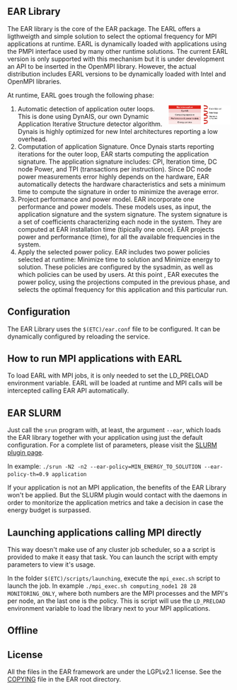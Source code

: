 EAR Library 
------------------
The EAR library is the core of the EAR package. The EARL offers a ligthweigth and simple solution to select the optiomal frequency for MPI applications at runtime. EARL is dynamically loaded with applications using the PMPI interface used by many other runtime solutions. The current EARL version is only supported with this mechanism but it is under development an API to be inserted in the OpenMPI library. However, the actual distribution includes EARL versions to be dynamically loaded with Intel and OpenMPI libraries.  

At runtime, EARL goes trough the following phase:

<img src="../../etc/images/EAR_stack.png" align="right" width="140">

1. Automatic detection of application outer loops. This is done using DynAIS, our own Dynamic Application Iterative Structure detector algorithm. Dynais is highly optimized for new Intel architectures reporting a low overhead. 
2. Computation of application Signature. Once Dynais starts reporting iterations for the outer loop, EAR starts computing the application signature. The application signature includes: CPI, Iteration time, DC node Power, and TPI (transactions per instruction). Since DC node power measurements error highly depends on the hardware, EAR automatically detects the hardware characteristics and sets a minimum time to compute the signature in order to minimize the average error.
3. Project performance and power model. EAR incorporate one performance and power models. These models uses, as input, the application signature and the system signature. The system signature is a set of coefficients characterizing each node in the system. They are computed at EAR installation time (tipically one once). EAR projects power and performance (time), for all the available frequencies in the system.
4. Apply the selected power policy. EAR includes two power policies selected at runtime: Minimize time to solution and Minimize energy to solution. These policies are configured by the sysadmin, as well as which policies can be used by users. At this point , EAR executes the power policy, using the projections computed in the previous phase, and selects the optimal frequency for this application and this particular run.


Configuration
-------------
The EAR Library uses the `$(ETC)/ear.conf` file to be configured. It can be dynamically configured by reloading the service.


How to run MPI applications with EARL
-------------------------------------

To load EARL with MPI jobs, it is only needed to set the LD_PRELOAD environment variable. EARL will be loaded at runtime and MPI calls will be intercepted calling EAR API automatically. 



EAR SLURM
-------------------------
Just call the `srun` program with, at least, the argument `--ear`, which loads the EAR library together with your application using just the default configuration. For a complete list of parameters, please visit the [SLURM plugin page](https://github.com/BarcelonaSupercomputingCenter/EAR/tree/development/ear_slurm_plugin).

In example: `./srun -N2 -n2 --ear-policy=MIN_ENERGY_TO_SOLUTION --ear-policy-th=0.9 application`

If your application is not an MPI application, the benefits of the EAR Library won't be applied. But the SLURM plugin would contact with the daemons in order to monitorize the application metrics and take a decision in case the energy budget is surpassed.

Launching applications calling MPI directly
-------------------------------------------
This way doesn't make use of any cluster job scheduler, so a a script is provided to make it easy that task. You can launch the script with empty parameters to view it's usage.

In the folder `$(ETC)/scripts/launching`, execute the `mpi_exec.sh` script to launch the job. In example `./mpi_exec.sh computing_node1 28 28 MONITORING_ONLY`, where both numbers are the MPI processes and the MPI's per node, an the last one is the policy. This is script will use the `LD_PRELOAD` environment variable to load the library next to your MPI applications.

Offline
-------

License
-------
All the files in the EAR framework are under the LGPLv2.1 license. See the [COPYING](../../COPYING) file in the EAR root directory.

